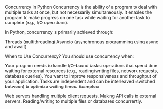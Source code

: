 Concurrency in Python
Concurrency is the ability of a program to deal with multiple tasks at once, but not necessarily simultaneously. It enables the program to make progress on one task while waiting for another task to complete (e.g., I/O operations).

In Python, concurrency is primarily achieved through:

Threads (multithreading)
Asyncio (asynchronous programming using async and await)

When to Use Concurrency?
You should use concurrency when:

Your program needs to handle I/O-bound tasks: operations that spend time waiting for external resources (e.g., reading/writing files, network requests, database queries).
You want to improve responsiveness and throughput of your application.
Tasks are independent and can be interleaved (switched between) to optimize waiting times.
Examples:

Web servers handling multiple client requests.
Making API calls to external servers.
Reading/writing to multiple files or databases concurrently.

